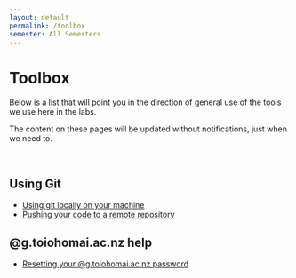 ```yaml
---
layout: default
permalink: /toolbox
semester: All Semesters
---
```


# Toolbox

Below is a list that will point you in the direction of general use of the tools we use here in the labs.

The content on these pages will be updated without notifications, just when we need to.

<br>

## Using Git

* [Using git locally on your machine](/setup-git)
* [Pushing your code to a remote repository](/remote-git)

## @g.toiohomai.ac.nz help

* [Resetting your @g.toiohomai.ac.nz password](https://drive.google.com/open?id=0BwNXJV5fT4jyNHFadTcxWkhxV0k)